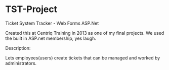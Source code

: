 # TST-Project
Ticket System Tracker - Web Forms ASP.Net

Created this at Centriq Training in 2013 as one of my final projects. We used the built in ASP.net membership, yes laugh. 

Description:

Lets employees(users) create tickets that can be managed and worked by administrators.
